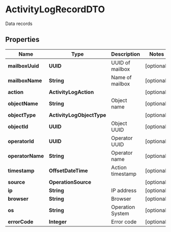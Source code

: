 

# ActivityLogRecordDTO

Data records

## Properties

| Name | Type | Description | Notes |
|------------ | ------------- | ------------- | -------------|
|**mailboxUuid** | **UUID** | UUID of mailbox |  [optional] |
|**mailboxName** | **String** | Name of mailbox |  [optional] |
|**action** | **ActivityLogAction** |  |  [optional] |
|**objectName** | **String** | Object name |  [optional] |
|**objectType** | **ActivityLogObjectType** |  |  [optional] |
|**objectId** | **UUID** | Object UUID |  [optional] |
|**operatorId** | **UUID** | Operator UUID |  [optional] |
|**operatorName** | **String** | Operator name |  [optional] |
|**timestamp** | **OffsetDateTime** | Action timestamp |  [optional] |
|**source** | **OperationSource** |  |  [optional] |
|**ip** | **String** | IP address |  [optional] |
|**browser** | **String** | Browser |  [optional] |
|**os** | **String** | Operation System |  [optional] |
|**errorCode** | **Integer** | Error code |  [optional] |



